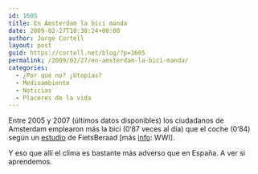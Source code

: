 ```yaml
---
id: 1605
title: En Amsterdam la bici manda
date: 2009-02-27T10:38:24+00:00
author: Jorge Cortell
layout: post
guid: https://cortell.net/blog/?p=1605
permalink: /2009/02/27/en-amsterdam-la-bici-manda/
categories:
  - ¿Por qué no? ¿Utopías?
  - Medioambiente
  - Noticias
  - Placeres de la vida
---
```

Entre 2005 y 2007 (últimos datos disponibles) los ciudadanos de Amsterdam emplearon más la bici (0‘87 veces al día) que el coche (0‘84) según un <a title="https://www.fietsberaad.nl/index.cfm?lang=en&section=nieuws&mode=newsArticle&newsYear=2009&repository=Amsterdam:+for+the+first+time+more+transfers+by+bike+than+by+car" href="https://www.fietsberaad.nl/index.cfm?lang=en&section=nieuws&mode=newsArticle&newsYear=2009&repository=Amsterdam:+for+the+first+time+more+transfers+by+bike+than+by+car" target="_blank">estudio</a> de FietsBeraad [más <a title="https://www.worldwatch.org/node/6022?emc=el&m=206962&l=6&v=1b4364f236" href="https://www.worldwatch.org/node/6022?emc=el&m=206962&l=6&v=1b4364f236" target="_blank">info</a>: WWI].

Y eso que allí el clima es bastante más adverso que en España. A ver si aprendemos.